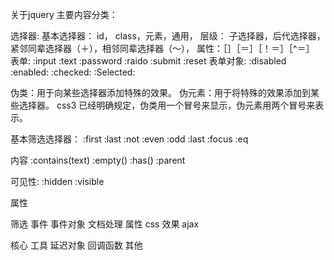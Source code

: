 关于jquery
主要内容分类：

选择器:
基本选择器： id， class，元素，通用，
层级： 子选择器，后代选择器，紧邻同辈选择器（＋），相邻同辈选择器（～），
属性：［］［＝］［！＝］［^＝］
表单:
:input
:text
:password
:raido
:submit
:reset
表单对象:
:disabled
:enabled:
:checked:
:Selected:

伪类：用于向某些选择器添加特殊的效果。
伪元素：用于将特殊的效果添加到某些选择器。
css3 已经明确规定，伪类用一个冒号来显示，伪元素用两个冒号来表示。

基本筛选选择器：
:first
:last
:not
:even
:odd
:last
:focus
:eq

内容
:contains(text)
:empty()
:has()
:parent

可见性:
:hidden
:visible

属性




筛选
事件
事件对象
文档处理
属性
css
效果
ajax


核心
工具
延迟对象
回调函数
其他
